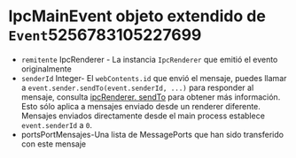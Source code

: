 # IpcMainEvent objeto extendido de `Event`5256783105227699

* `remitente` IpcRenderer - La instancia `IpcRenderer` que emitió el evento originalmente
* `senderId` Integer- El `webContents.id` que envió el mensaje, puedes llamar a `event.sender.sendTo(event.senderId, ...)` para responder al mensaje, consulta [ipcRenderer. sendTo][ipc-renderer-sendto] para obtener más información. Esto sólo aplica a mensajes enviado desde un renderer diferente. Mensajes enviados directamente desde el main process establece `event.senderId` a `0`.
* </code>portsPortMensajes-Una lista de MessagePorts que han sido transferido con este mensaje</li>
</ul>

[ipc-renderer-sendto]: ../ipc-renderer.md#ipcrenderersendtowebcontentsid-channel-args
